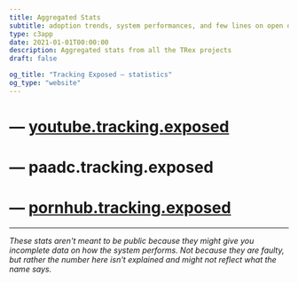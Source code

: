```yaml
---
title: Aggregated Stats
subtitle: adoption trends, system performances, and few lines on open data
type: c3app
date: 2021-01-01T00:00:00
description: Aggregated stats from all the TRex projects
draft: false

og_title: "Tracking Exposed — statistics"
og_type: "website"
---
```


# — [youtube.tracking.exposed](https://youtube.tracking.exposed/impact)

<div id="yt-supporters-graph" class="c3graph"></div>

<div id="yt-active-graph" class="c3graph"></div>

<div id="yt-processing-graph" class="c3graph"></div>

# — paadc.tracking.exposed

<div id="pa-supporters-graph" class="c3graph"></div>

<div id="pa-active-graph" class="c3graph"></div>

<div id="pa-metadata-graph" class="c3graph"></div>

<div id="pa-impressions-graph" class="c3graph"></div>

<div id="pa-timelines-graph" class="c3graph"></div>

# — [pornhub.tracking.exposed](https://pornhub.tracking.exposed/impact)

<div id="po-supporters-graph" class="c3graph"></div>

<div id="po-active-graph" class="c3graph"></div>

<div id="po-processing-graph" class="c3graph"></div>

---

_These stats aren't meant to be public because they might give you incomplete data on how the system performs. Not because they are faulty, but rather the number here isn't explained and might not reflect what the name says._
